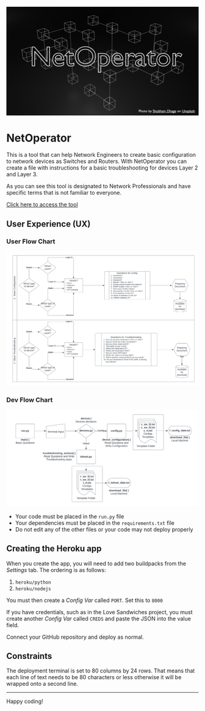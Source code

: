 ![NetOperator logo](./assets/images/NetOperator_logo.png)

# NetOperator

This is a tool that can help Network Engineers to create basic configuration to network devices as Switches and Routers. With NetOperator you can create a file with instructions for a basic troubleshooting for devices Layer 2 and Layer 3.

As you can see this tool is designated to Network Professionals and have specific terms that is not familiar to everyone.

[Click here to access the tool](https://the-hunters.herokuapp.com/)

## User Experience (UX)

### User Flow Chart
![User Flow Chart](./assets/images/Flow%20-%20NetOperator.png)

### Dev Flow Chart
![Dev Flow Chart](./assets/images/App_Flow%20-%20NetOperator.png)


* Your code must be placed in the `run.py` file
* Your dependencies must be placed in the `requirements.txt` file
* Do not edit any of the other files or your code may not deploy properly

## Creating the Heroku app

When you create the app, you will need to add two buildpacks from the _Settings_ tab. The ordering is as follows:

1. `heroku/python`
2. `heroku/nodejs`

You must then create a _Config Var_ called `PORT`. Set this to `8000`

If you have credentials, such as in the Love Sandwiches project, you must create another _Config Var_ called `CREDS` and paste the JSON into the value field.

Connect your GitHub repository and deploy as normal.

## Constraints

The deployment terminal is set to 80 columns by 24 rows. That means that each line of text needs to be 80 characters or less otherwise it will be wrapped onto a second line.

-----
Happy coding!